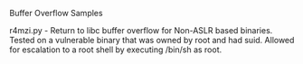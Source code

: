 Buffer Overflow Samples

r4mzi.py - Return to libc buffer overflow for Non-ASLR based binaries.  Tested on a vulnerable binary that was owned by root and had suid.  Allowed for escalation to a root shell by executing /bin/sh as root.
